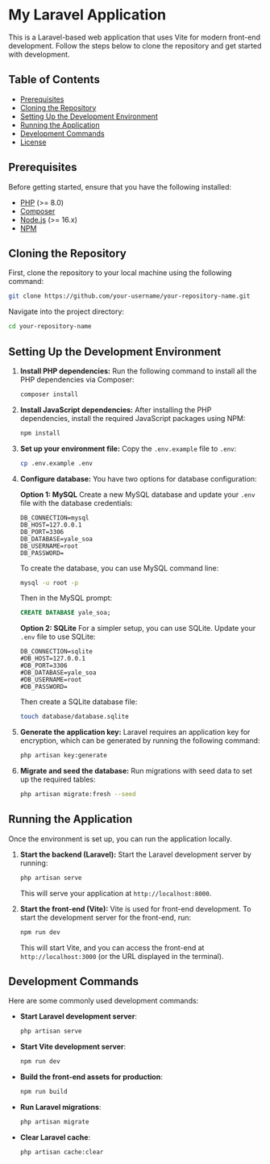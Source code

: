 # My Laravel Application

This is a Laravel-based web application that uses Vite for modern front-end development. Follow the steps below to clone the repository and get started with development.

## Table of Contents

-   [Prerequisites](#prerequisites)
-   [Cloning the Repository](#cloning-the-repository)
-   [Setting Up the Development Environment](#setting-up-the-development-environment)
-   [Running the Application](#running-the-application)
-   [Development Commands](#development-commands)
-   [License](#license)

## Prerequisites

Before getting started, ensure that you have the following installed:

-   [PHP](https://www.php.net/) (>= 8.0)
-   [Composer](https://getcomposer.org/)
-   [Node.js](https://nodejs.org/) (>= 16.x)
-   [NPM](https://www.npmjs.com/)

## Cloning the Repository

First, clone the repository to your local machine using the following command:

```bash
git clone https://github.com/your-username/your-repository-name.git
```

Navigate into the project directory:

```bash
cd your-repository-name
```

## Setting Up the Development Environment

1. **Install PHP dependencies:**
   Run the following command to install all the PHP dependencies via Composer:

    ```bash
    composer install
    ```

2. **Install JavaScript dependencies:**
   After installing the PHP dependencies, install the required JavaScript packages using NPM:

    ```bash
    npm install
    ```

3. **Set up your environment file:**
   Copy the `.env.example` file to `.env`:

    ```bash
    cp .env.example .env
    ```

4. **Configure database:**
   You have two options for database configuration:

    **Option 1: MySQL**
    Create a new MySQL database and update your `.env` file with the database credentials:

    ```env
    DB_CONNECTION=mysql
    DB_HOST=127.0.0.1
    DB_PORT=3306
    DB_DATABASE=yale_soa
    DB_USERNAME=root
    DB_PASSWORD=
    ```

    To create the database, you can use MySQL command line:

    ```bash
    mysql -u root -p
    ```

    Then in the MySQL prompt:

    ```sql
    CREATE DATABASE yale_soa;
    ```

    **Option 2: SQLite**
    For a simpler setup, you can use SQLite. Update your `.env` file to use SQLite:

    ```env
    DB_CONNECTION=sqlite
    #DB_HOST=127.0.0.1
    #DB_PORT=3306
    #DB_DATABASE=yale_soa
    #DB_USERNAME=root
    #DB_PASSWORD=
    ```

    Then create a SQLite database file:

    ```bash
    touch database/database.sqlite
    ```

5. **Generate the application key:**
   Laravel requires an application key for encryption, which can be generated by running the following command:

    ```bash
    php artisan key:generate
    ```

6. **Migrate and seed the database:**
   Run migrations with seed data to set up the required tables:

    ```bash
    php artisan migrate:fresh --seed
    ```

## Running the Application

Once the environment is set up, you can run the application locally.

1. **Start the backend (Laravel):**
   Start the Laravel development server by running:

    ```bash
    php artisan serve
    ```

    This will serve your application at `http://localhost:8000`.

2. **Start the front-end (Vite):**
   Vite is used for front-end development. To start the development server for the front-end, run:

    ```bash
    npm run dev
    ```

    This will start Vite, and you can access the front-end at `http://localhost:3000` (or the URL displayed in the terminal).

## Development Commands

Here are some commonly used development commands:

-   **Start Laravel development server**:

    ```bash
    php artisan serve
    ```

-   **Start Vite development server**:

    ```bash
    npm run dev
    ```

-   **Build the front-end assets for production**:

    ```bash
    npm run build
    ```

-   **Run Laravel migrations**:

    ```bash
    php artisan migrate
    ```

-   **Clear Laravel cache**:
    ```bash
    php artisan cache:clear
    ```
